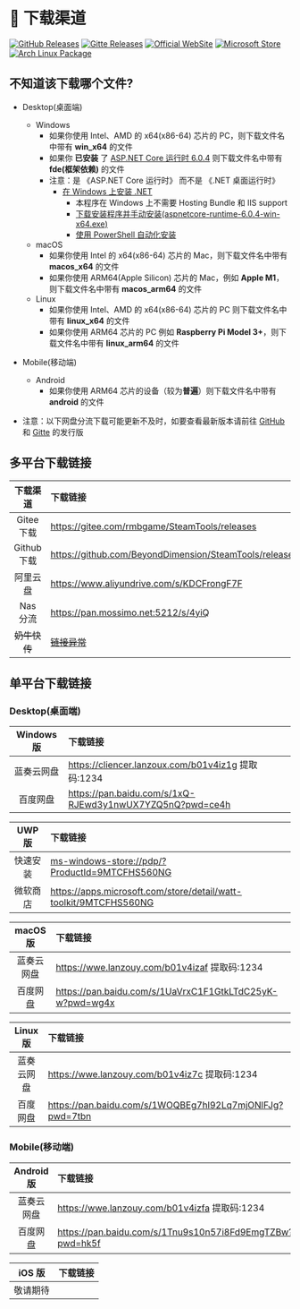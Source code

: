 # 🚀 下载渠道

[![GitHub Releases](https://img.shields.io/badge/Github-%E5%8F%91%E8%A1%8C%E7%89%88-fff)](https://github.com/BeyondDimension/SteamTools/releases)
[![Gitte Releases](https://img.shields.io/badge/Gitee-%E5%8F%91%E8%A1%8C%E7%89%88-c71d23)](https://gitee.com/rmbgame/SteamTools/releases)
[![Official WebSite](https://img.shields.io/badge/Official-%E5%AE%98%E6%96%B9%E7%BD%91%E7%AB%99-1890ff)](https://steampp.net)
[![Microsoft Store](https://img.shields.io/badge/Micrsoft-store-0d63a6)](https://apps.microsoft.com/store/detail/watt-toolkit/9MTCFHS560NG)
[![Arch Linux Package](https://img.shields.io/badge/Arch%20Linux%20Package-zhanghua000-1793d1)](https://aur.archlinux.org/packages/steam%2B%2B-bin)

## 不知道该下载哪个文件?

- Desktop(桌面端)
  - Windows
    - 如果你使用 Intel、AMD 的 x64(x86-64) 芯片的 PC，则下载文件名中带有 **win_x64** 的文件
    - 如果你 **已安装** 了 [ASP.NET Core 运行时 6.0.4](https://dotnet.microsoft.com/zh-cn/download/dotnet/6.0) 则下载文件名中带有 **fde(框架依赖)** 的文件
    - 注意：是 《ASP.NET Core 运行时》 而不是 《.NET 桌面运行时》
      - [在 Windows 上安装 .NET](https://docs.microsoft.com/zh-cn/dotnet/core/install/windows)
        - 本程序在 Windows 上不需要 Hosting Bundle 和 IIS support
        - [下载安装程序并手动安装(aspnetcore-runtime-6.0.4-win-x64.exe)](https://dotnet.microsoft.com/zh-cn/download/dotnet/thank-you/runtime-aspnetcore-6.0.4-windows-x64-installer)
        - [使用 PowerShell 自动化安装](https://docs.microsoft.com/zh-cn/dotnet/core/install/windows?tabs=net60#install-with-powershell-automation)
  - macOS
    - 如果你使用 Intel 的 x64(x86-64) 芯片的 Mac，则下载文件名中带有 **macos_x64** 的文件
    - 如果你使用 ARM64(Apple Silicon) 芯片的 Mac，例如 **Apple M1**，则下载文件名中带有 **macos_arm64** 的文件
  - Linux
    - 如果你使用 Intel、AMD 的 x64(x86-64) 芯片的 PC 则下载文件名中带有 **linux_x64** 的文件
    - 如果你使用 ARM64 芯片的 PC 例如 **Raspberry Pi Model 3+**，则下载文件名中带有 **linux_arm64** 的文件

- Mobile(移动端)
  - Android
    - 如果你使用 ARM64 芯片的设备（较为**普遍**）则下载文件名中带有 **android** 的文件
    <!-- - 如果你使用 ARM64 芯片的设备（较为**普遍**）则下载文件名中带有 **android_arm64_v8a** 的文件 -->
    <!-- - 如果你使用 ARM32 芯片的设备（较为**稀有**）通常为 **14** 年下半年之前生产的设备，则下载文件名中带有 **android_armeabi_v7a** 的文件 -->
    <!-- - 如果你使用 Intel、AMD 的 x64 芯片的设备（较为**稀有**）则下载文件名中带有 **android_x64** 的文件 -->

<!--
- 如果你使用 ARM64 芯片的 PC（极为**稀有**），例如 **Surface Pro X**，则下载文件名中带有 **win_x64** 的文件可通过 Win11 x86 模拟运行
- **[暂未支持]** ~~如果你使用 ARM64 芯片的 PC（极为**稀有**），例如 **Surface Pro X**，则下载文件名中带有 **win_arm64** 的文件~~
- **[暂未支持]** ~~如果你使用 ARM64 芯片的 Mac（较为**稀有**），例如 **M1**，则下载文件名中带有 **macos_arm64** 的文件~~
			- [在 Linux 上安装 .NET](https://docs.microsoft.com/en-us/dotnet/core/install/linux)
				- 推荐 [通过 Snap 安装 .NET Runtime](https://docs.microsoft.com/zh-cn/dotnet/core/install/linux-snap)
				- ```sudo snap install dotnet-runtime-60 --classic```
-->

- 注意：以下网盘分流下载可能更新不及时，如要查看最新版本请前往 [GitHub](https://github.com/BeyondDimension/SteamTools/releases) 和 [Gitte](https://gitee.com/rmbgame/SteamTools/releases) 的发行版

## 多平台下载链接

下载渠道|下载链接
:-:|:-
Gitee 下载|<https://gitee.com/rmbgame/SteamTools/releases>
Github 下载|<https://github.com/BeyondDimension/SteamTools/releases>
阿里云盘|<https://www.aliyundrive.com/s/KDCFrongF7F>
Nas 分流|<https://pan.mossimo.net:5212/s/4yiQ>
~~奶牛快传~~|[~~链接异常~~](<https://cowtransfer.com/s/94ce5dfa928f45>)

## 单平台下载链接

### Desktop(桌面端)

Windows 版|下载链接
:-:|:-
蓝奏云网盘|<https://cliencer.lanzoux.com/b01v4iz1g> 提取码:1234
百度网盘|<https://pan.baidu.com/s/1xQ-RJEwd3y1nwUX7YZQ5nQ?pwd=ce4h>

UWP 版|下载链接
:-:|:-
快速安装|<ms-windows-store://pdp/?ProductId=9MTCFHS560NG>
微软商店|<https://apps.microsoft.com/store/detail/watt-toolkit/9MTCFHS560NG>

macOS 版|下载链接
:-:|:-
蓝奏云网盘|<https://wwe.lanzouy.com/b01v4izaf> 提取码:1234
百度网盘|<https://pan.baidu.com/s/1UaVrxC1F1GtkLTdC25yK-w?pwd=wg4x>

Linux 版|下载链接
:-:|:-
蓝奏云网盘|<https://wwe.lanzouy.com/b01v4iz7c> 提取码:1234
百度网盘|<https://pan.baidu.com/s/1WOQBEg7hl92Lq7mjONlFJg?pwd=7tbn>

### Mobile(移动端)

Android 版|下载链接
:-:|:-
蓝奏云网盘|<https://wwe.lanzouy.com/b01v4izfa> 提取码:1234
百度网盘|<https://pan.baidu.com/s/1Tnu9s10n57i8Fd9EmgTZBw?pwd=hk5f>

iOS 版|下载链接
:-:|:-
敬请期待|
